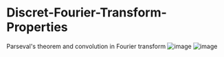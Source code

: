 # Discret-Fourier-Transform-Properties
 Parseval's theorem and convolution in Fourier transform
![image](https://user-images.githubusercontent.com/34397634/179838619-19601aba-f79b-4751-bb98-b89c1868886c.png)
![image](https://user-images.githubusercontent.com/34397634/179838857-8f3a1678-7b8f-420c-abc3-03ecfae1f225.png)
